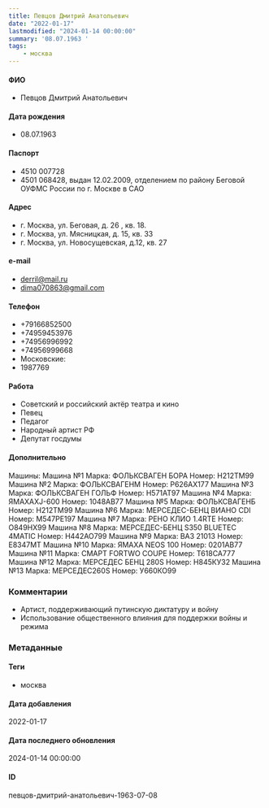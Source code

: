 ```yaml
---
title: Певцов Дмитрий Анатольевич
date: "2022-01-17"
lastmodified: "2024-01-14 00:00:00"
summary: '08.07.1963 '
tags: 
    - москва
---
```

<!--# pp1-->
<!--## Фигурант-->
<!--### Личные данные-->
#### ФИО
- Певцов Дмитрий Анатольевич
#### Дата рождения
- 08.07.1963
#### Паспорт
- 4510 007728
- 4501 068428, выдан 12.02.2009, отделением по району Беговой ОУФМС России по г. Москве в САО
#### Адрес
- г. Москва, ул. Беговая, д. 26 , кв. 18.
- г. Москва, ул. Мясницкая, д. 15, кв. 33
- г. Москва, ул. Новосущевская, д.12, кв. 27
#### e-mail
- derril@mail.ru
- dima070863@gmail.com
#### Телефон
- +79166852500
- +74959453976
- +74956996992
- +74956999668
- Московские:
- 1987769
#### Работа
- Советский и российский актёр театра и кино
- Певец
- Педагог
- Народный артист РФ
- Депутат госдумы
#### Дополнительно
Машины:
Машина №1
Марка: ФОЛЬКСВАГЕН БОРА
Номер: Н212ТМ99
Машина №2
Марка: ФОЛЬКСВАГЕНМ
Номер: Р626АХ177
Машина №3
Марка: ФОЛЬКСВАГЕН ГОЛЬФ
Номер: Н571АТ97
Машина №4
Марка: ЯМАХАХJ-600
Номер: 1048АВ77
Машина №5
Марка: ФОЛЬКСВАГЕНБ
Номер: Н212ТМ99
Машина №6
Марка: МЕРСЕДЕС-БЕНЦ ВИАНО СDI
Номер: М547РЕ197
Машина №7
Марка: РЕНО КЛИО 1.4RТЕ
Номер: О849НХ99
Машина №8
Марка: МЕРСЕДЕС-БЕНЦ S350 ВLUЕТЕС 4МАТIС
Номер: Н442АО799
Машина №9
Марка: ВАЗ 21013
Номер: Е8347МТ
Машина №10
Марка: ЯМАХА NЕОS 100
Номер: 0201АВ77
Машина №11
Марка: СМАРТ FОRТWО СОUРЕ
Номер: Т618СА777
Машина №12
Марка: МЕРСЕДЕС БЕНЦ 280S
Номер: Н845КУ32
Машина №13
Марка: МЕРСЕДЕС260S
Номер: У660КО99
### Комментарии
- Артист, поддерживающий путинскую диктатуру и войну
- Использование общественного влияния для поддержки войны и режима
### Метаданные
#### Теги
- москва
#### Дата добавления
2022-01-17
#### Дата последнего обновления
2024-01-14 00:00:00
#### ID
певцов-дмитрий-анатольевич-1963-07-08
<!--## END;-->
